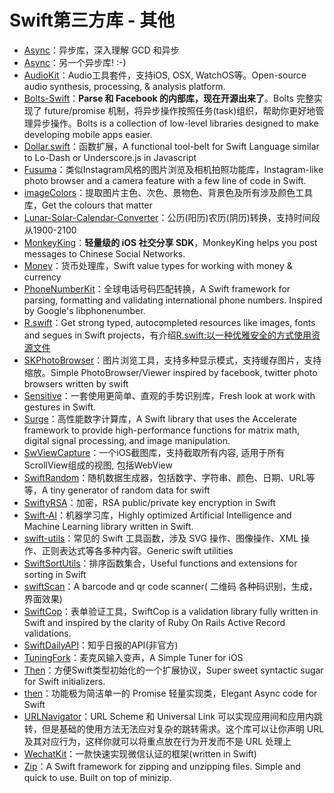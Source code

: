# Swift第三方库 - 其他
- [Async][1]：异步库，深入理解 GCD 和异步
- [Async][2]：另一个异步库! :-)
- [AudioKit][3]：Audio工具套件，支持iOS, OSX, WatchOS等。Open-source audio synthesis, processing, & analysis platform.
- [Bolts-Swift][4]：**Parse 和 Facebook 的内部库，现在开源出来了**。Bolts 完整实现了 future/promise 机制，将异步操作按照任务(task)组织，帮助你更好地管理异步操作。Bolts is a collection of low-level libraries designed to make developing mobile apps easier.
- [Dollar.swift][5]：函数扩展，A functional tool-belt for Swift Language similar to Lo-Dash or Underscore.js in Javascript
- [Fusuma][6]：类似Instagram风格的图片浏览及相机拍照功能库，Instagram-like photo browser and a camera feature with a few line of code in Swift.
- [imageColors][7]：提取图片主色、次色、景物色、背景色及所有涉及颜色工具库，Get the colours that matter
- [Lunar-Solar-Calendar-Converter][8]：公历(阳历)农历(阴历)转换，支持时间段从1900-2100
- [MonkeyKing][9]：**轻量级的 iOS 社交分享 SDK**，MonkeyKing helps you post messages to Chinese Social Networks.
- [Money][10]：货币处理库，Swift value types for working with money & currency
- [PhoneNumberKit][11]：全球电话号码匹配转换，A Swift framework for parsing, formatting and validating international phone numbers. Inspired by Google's libphonenumber.
- [R.swift][12]：Get strong typed, autocompleted resources like images, fonts and segues in Swift projects，有介绍[R.swift:以一种优雅安全的方式使用资源文件][13]
- [SKPhotoBrowser][14]：图片浏览工具，支持多种显示模式，支持缓存图片，支持缩放。Simple PhotoBrowser/Viewer inspired by facebook, twitter photo browsers written by swift
- [Sensitive][15]：一套使用更简单、直观的手势识别库，Fresh look at work with gestures in Swift.
- [Surge][16]：高性能数字计算库，A Swift library that uses the Accelerate framework to provide high-performance functions for matrix math, digital signal processing, and image manipulation.
- [SwViewCapture][17]：一个iOS截图库，支持截取所有内容, 适用于所有ScrollView组成的视图, 包括WebView
- [SwiftRandom][18]：随机数据生成器，包括数字、字符串、颜色、日期、URL等等，A tiny generator of random data for swift
- [SwiftyRSA][19]：加密，RSA public/private key encryption in Swift
- [Swift-AI][20]：机器学习库，Highly optimized Artificial Intelligence and Machine Learning library written in Swift.
- [swift-utils][21]：常见的 Swift 工具函数，涉及 SVG 操作、图像操作、XML 操作、正则表达式等各多种内容。Generic swift utilities
- [SwiftSortUtils][22]：排序函数集合，Useful functions and extensions for sorting in Swift
- [swiftScan][23]：A barcode and qr code scanner( 二维码 各种码识别，生成，界面效果)
- [SwiftCop][24]：表单验证工具，SwiftCop is a validation library fully written in Swift and inspired by the clarity of Ruby On Rails Active Record validations.
- [SwiftDailyAPI][25]：知乎日报的API(非官方)
- [TuningFork][26]：麦克风输入变声，A Simple Tuner for iOS
- [Then][27]：方便Swift类型初始化的一个扩展协议，Super sweet syntactic sugar for Swift initializers.
- [then][28]：功能极为简洁单一的 Promise 轻量实现类，Elegant Async code for Swift
- [URLNavigator][29]：URL Scheme 和 Universal Link 可以实现应用间和应用内跳转，但是基础的使用方法无法应对复杂的跳转需求。这个库可以让你声明 URL 及其对应行为，这样你就可以将重点放在行为开发而不是 URL 处理上
- [WechatKit][30]：一款快速实现微信认证的框架(written in Swift)
- [Zip][31]：A Swift framework for zipping and unzipping files. Simple and quick to use. Built on top of minizip.

[1]:	https://github.com/duemunk/Async
[2]:	https://github.com/zhxnlai/Async "Async"
[3]:	https://github.com/audiokit/AudioKit "AudioKit"
[4]:	https://github.com/BoltsFramework/Bolts-Swift "Bolts-Swift"
[5]:	https://github.com/ankurp/Dollar.swift "Dollar.swift"
[6]:	https://github.com/ytakzk/Fusuma "Fusuma"
[7]:	https://github.com/robipresotto/imageColors "imageColors"
[8]:	https://github.com/isee15/Lunar-Solar-Calendar-Converter "Lunar-Solar-Calendar-Converter"
[9]:	https://github.com/nixzhu/MonkeyKing "MonkeyKing"
[10]:	https://github.com/danthorpe/Money "Money"
[11]:	https://github.com/marmelroy/PhoneNumberKit "PhoneNumberKit"
[12]:	https://github.com/mac-cain13/R.swift "R.swift"
[13]:	http://www.jianshu.com/p/b453b78c7126
[14]:	https://github.com/suzuki-0000/SKPhotoBrowser
[15]:	https://github.com/igormatyushkin014/Sensitive "Sensitive"
[16]:	https://github.com/mattt/Surge "Surge"
[17]:	https://github.com/startry/SwViewCapture "SwViewCapture"
[18]:	https://github.com/thellimist/SwiftRandom "SwiftRandom"
[19]:	https://github.com/TakeScoop/SwiftyRSA "SwiftyRSA"
[20]:	https://github.com/collinhundley/Swift-AI "Swift-AI"
[21]:	https://github.com/eonist/swift-utils "swift-utils"
[22]:	https://github.com/dsmatter/SwiftSortUtils "SwiftSortUtils"
[23]:	https://github.com/MxABC/swiftScan "swiftScan"
[24]:	https://github.com/andresinaka/SwiftCop "SwiftCop"
[25]:	https://github.com/NicholasTD07/SwiftDailyAPI "SwiftDailyAPI"
[26]:	https://github.com/comyarzaheri/TuningFork "TuningFork"
[27]:	https://github.com/devxoul/Then "Then"
[28]:	https://github.com/s4cha/then "then"
[29]:	https://github.com/devxoul/URLNavigator "URLNavigator"
[30]:	https://github.com/starboychina/WechatKit "WechatKit"
[31]:	https://github.com/marmelroy/Zip "Zip"